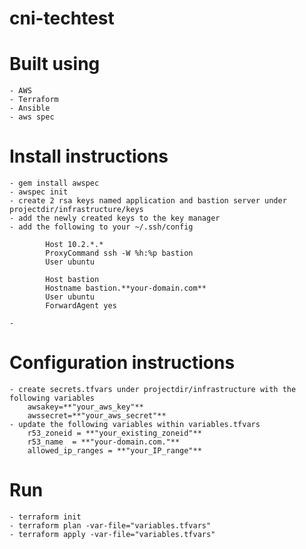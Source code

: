 # cni-techtest
# Built using 
    - AWS
    - Terraform
    - Ansible
    - aws spec
    

# Install instructions
    - gem install awspec
    - awspec init
    - create 2 rsa keys named application and bastion server under projectdir/infrastructure/keys
    - add the newly created keys to the key manager
    - add the following to your ~/.ssh/config
```
        Host 10.2.*.*
        ProxyCommand ssh -W %h:%p bastion
        User ubuntu

        Host bastion
        Hostname bastion.**your-domain.com**
        User ubuntu
        ForwardAgent yes
```
    - 

# Configuration instructions
    - create secrets.tfvars under projectdir/infrastructure with the following variables
        awsakey=**"your_aws_key"**
        awssecret=**"your_aws_secret"**
    - update the following variables within variables.tfvars
        r53_zoneid = **"your_existing_zoneid"**
        r53_name  = **"your-domain.com."**
        allowed_ip_ranges = **"your_IP_range"**

# Run
    - terraform init
    - terraform plan -var-file="variables.tfvars"
    - terraform apply -var-file="variables.tfvars"
